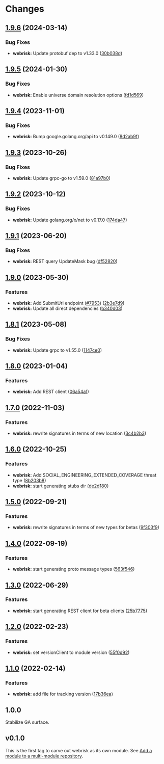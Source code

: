 # Changes

## [1.9.6](https://github.com/googleapis/google-cloud-go/compare/webrisk/v1.9.5...webrisk/v1.9.6) (2024-03-14)


### Bug Fixes

* **webrisk:** Update protobuf dep to v1.33.0 ([30b038d](https://github.com/googleapis/google-cloud-go/commit/30b038d8cac0b8cd5dd4761c87f3f298760dd33a))

## [1.9.5](https://github.com/googleapis/google-cloud-go/compare/webrisk/v1.9.4...webrisk/v1.9.5) (2024-01-30)


### Bug Fixes

* **webrisk:** Enable universe domain resolution options ([fd1d569](https://github.com/googleapis/google-cloud-go/commit/fd1d56930fa8a747be35a224611f4797b8aeb698))

## [1.9.4](https://github.com/googleapis/google-cloud-go/compare/webrisk/v1.9.3...webrisk/v1.9.4) (2023-11-01)


### Bug Fixes

* **webrisk:** Bump google.golang.org/api to v0.149.0 ([8d2ab9f](https://github.com/googleapis/google-cloud-go/commit/8d2ab9f320a86c1c0fab90513fc05861561d0880))

## [1.9.3](https://github.com/googleapis/google-cloud-go/compare/webrisk/v1.9.2...webrisk/v1.9.3) (2023-10-26)


### Bug Fixes

* **webrisk:** Update grpc-go to v1.59.0 ([81a97b0](https://github.com/googleapis/google-cloud-go/commit/81a97b06cb28b25432e4ece595c55a9857e960b7))

## [1.9.2](https://github.com/googleapis/google-cloud-go/compare/webrisk/v1.9.1...webrisk/v1.9.2) (2023-10-12)


### Bug Fixes

* **webrisk:** Update golang.org/x/net to v0.17.0 ([174da47](https://github.com/googleapis/google-cloud-go/commit/174da47254fefb12921bbfc65b7829a453af6f5d))

## [1.9.1](https://github.com/googleapis/google-cloud-go/compare/webrisk/v1.9.0...webrisk/v1.9.1) (2023-06-20)


### Bug Fixes

* **webrisk:** REST query UpdateMask bug ([df52820](https://github.com/googleapis/google-cloud-go/commit/df52820b0e7721954809a8aa8700b93c5662dc9b))

## [1.9.0](https://github.com/googleapis/google-cloud-go/compare/webrisk/v1.8.1...webrisk/v1.9.0) (2023-05-30)


### Features

* **webrisk:** Add SubmitUri endpoint ([#7953](https://github.com/googleapis/google-cloud-go/issues/7953)) ([2b3e7d9](https://github.com/googleapis/google-cloud-go/commit/2b3e7d9af7d2f500e736e3db77487127cb44ca23))
* **webrisk:** Update all direct dependencies ([b340d03](https://github.com/googleapis/google-cloud-go/commit/b340d030f2b52a4ce48846ce63984b28583abde6))

## [1.8.1](https://github.com/googleapis/google-cloud-go/compare/webrisk/v1.8.0...webrisk/v1.8.1) (2023-05-08)


### Bug Fixes

* **webrisk:** Update grpc to v1.55.0 ([1147ce0](https://github.com/googleapis/google-cloud-go/commit/1147ce02a990276ca4f8ab7a1ab65c14da4450ef))

## [1.8.0](https://github.com/googleapis/google-cloud-go/compare/webrisk/v1.7.0...webrisk/v1.8.0) (2023-01-04)


### Features

* **webrisk:** Add REST client ([06a54a1](https://github.com/googleapis/google-cloud-go/commit/06a54a16a5866cce966547c51e203b9e09a25bc0))

## [1.7.0](https://github.com/googleapis/google-cloud-go/compare/webrisk/v1.6.0...webrisk/v1.7.0) (2022-11-03)


### Features

* **webrisk:** rewrite signatures in terms of new location ([3c4b2b3](https://github.com/googleapis/google-cloud-go/commit/3c4b2b34565795537aac1661e6af2442437e34ad))

## [1.6.0](https://github.com/googleapis/google-cloud-go/compare/webrisk/v1.5.0...webrisk/v1.6.0) (2022-10-25)


### Features

* **webrisk:** Add SOCIAL_ENGINEERING_EXTENDED_COVERAGE threat type ([8b203b8](https://github.com/googleapis/google-cloud-go/commit/8b203b8aea4dada5c0846a515b14414cd8c58f78))
* **webrisk:** start generating stubs dir ([de2d180](https://github.com/googleapis/google-cloud-go/commit/de2d18066dc613b72f6f8db93ca60146dabcfdcc))

## [1.5.0](https://github.com/googleapis/google-cloud-go/compare/webrisk/v1.4.0...webrisk/v1.5.0) (2022-09-21)


### Features

* **webrisk:** rewrite signatures in terms of new types for betas ([9f303f9](https://github.com/googleapis/google-cloud-go/commit/9f303f9efc2e919a9a6bd828f3cdb1fcb3b8b390))

## [1.4.0](https://github.com/googleapis/google-cloud-go/compare/webrisk/v1.3.0...webrisk/v1.4.0) (2022-09-19)


### Features

* **webrisk:** start generating proto message types ([563f546](https://github.com/googleapis/google-cloud-go/commit/563f546262e68102644db64134d1071fc8caa383))

## [1.3.0](https://github.com/googleapis/google-cloud-go/compare/webrisk/v1.2.0...webrisk/v1.3.0) (2022-06-29)


### Features

* **webrisk:** start generating REST client for beta clients ([25b7775](https://github.com/googleapis/google-cloud-go/commit/25b77757c1e6f372e03bf99ab7461264bba48d26))

## [1.2.0](https://github.com/googleapis/google-cloud-go/compare/webrisk/v1.1.0...webrisk/v1.2.0) (2022-02-23)


### Features

* **webrisk:** set versionClient to module version ([55f0d92](https://github.com/googleapis/google-cloud-go/commit/55f0d92bf112f14b024b4ab0076c9875a17423c9))

## [1.1.0](https://github.com/googleapis/google-cloud-go/compare/webrisk/v1.0.0...webrisk/v1.1.0) (2022-02-14)


### Features

* **webrisk:** add file for tracking version ([17b36ea](https://github.com/googleapis/google-cloud-go/commit/17b36ead42a96b1a01105122074e65164357519e))

## 1.0.0

Stabilize GA surface.

## v0.1.0

This is the first tag to carve out webrisk as its own module. See
[Add a module to a multi-module repository](https://github.com/golang/go/wiki/Modules#is-it-possible-to-add-a-module-to-a-multi-module-repository).

